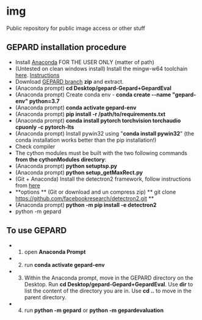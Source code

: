 # img
Public repository for public image access or other stuff

## GEPARD installation procedure


- Install [Anaconda](https://www.anaconda.com/products/individual) FOR THE USER ONLY (matter of path)
- (Untested on clean windows install) Install the mingw-w64 toolchain [here](https://sourceforge.net/projects/mingw-w64/files/Toolchains%20targetting%20Win32/Personal%20Builds/mingw-builds/installer/mingw-w64-install.exe/download). [Instructions](https://superuser.com/questions/1294343/install-gcc-in-git-for-windows-bash-environment)
- Download [GEPARD branch](https://gitlab.ipfdd.de/GEPARD/gepard/-/tree/Gepard+GepardEval) **zip** and extract.
- (Anaconda prompt) **cd Desktop/gepard-Gepard+GepardEval**
- (Anaconda prompt) Create conda env - **conda create --name "gepard-env" python=3.7**
- (Anaconda prompt)  **conda activate gepard-env**
- (Anaconda prompt) **pip install -r /path/to/requirements.txt**
- (Anaconda prompt) **conda install pytorch torchvision torchaudio cpuonly -c pytorch-lts**
- (Anaconda prompt) Install pywin32 using "**conda install pywin32**"  (the conda installation works better than the pip installation!)
- Check compiler
- The cython modules must be built with the two following commands **from the cythonModules directory**:
- (Anaconda prompt) **python setuptsp.py**
- (Anaconda prompt) **python setup_getMaxRect.py**
- (Git + Anaconda) Install the detectron2 framework, follow instructions from [here](https://github.com/facebookresearch/detectron2/blob/master/INSTALL.md)
- **options ** (Git or download and un compress zip) ** git clone https://github.com/facebookresearch/detectron2.git **
- (Anaconda prompt) **python -m pip install -e detectron2**
- python -m gepard

## To use GEPARD

- 1) open **Anaconda Prompt**
- 2) run **conda activate gepard-env**
- 3) Within the Anaconda prompt, move in the GEPARD directory on the Desktop. Run **cd Desktop/gepard-Gepard+GepardEval**. Use **dir** to list the content of the directory you are in. Use **cd ..** to move in the parent directory.
- 4) run **python -m gepard** or **python -m gepardevaluation** 


